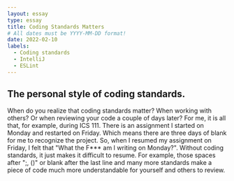 ```yaml
---
layout: essay
type: essay
title: Coding Standards Matters
# All dates must be YYYY-MM-DD format!
date: 2022-02-10
labels:
  - Coding standards
  - IntelliJ
  - ESLint
---
```


## The personal style of coding standards. 

When do you realize that coding standards matter? When working with others? Or when reviewing your code a couple of days later? For me, it is all that, for example, during ICS 111. There is an assignment I started on Monday and restarted on Friday. Which means there are three days of blank for me to recognize the project. So, when I resumed my assignment on Friday, I felt that "What the F*** am I writing on Monday?". Without coding standards, it just makes it difficult to resume. For example, those spaces after ";, ()" or blank after the last line and many more standards make a piece of code much more understandable for yourself and others to review. 

